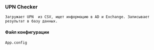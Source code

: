 ### UPN Checker

	Загружает UPN  из CSV, ищет информацию в AD и Exchange. Записывает результат в базу данных.

#### Файл конфигурации 
	App.config


